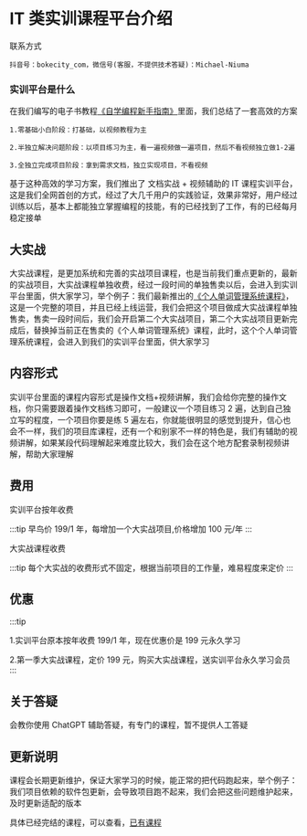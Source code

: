 # IT 类实训课程平台介绍

联系方式

```
抖音号：bokecity_com，微信号(客服，不提供技术答疑)：Michael-Niuma
```

### 实训平台是什么

在我们编写的电子书教程[《自学编程新手指南》](/article/guide/chapter2/2.3.html)里面，我们总结了一套高效的方案

```
1.零基础小白阶段：打基础，以视频教程为主

2.半独立解决问题阶段：以项目练习为主，看一遍视频做一遍项目，然后不看视频独立做1-2遍

3.全独立完成项目阶段：拿到需求文档，独立实现项目，不看视频

```

基于这种高效的学习方案，我们推出了 文档实战 + 视频辅助的 IT 课程实训平台，这是我们全网首创的方式，经过了大几千用户的实践验证，效果非常好，用户经过训练以后，基本上都能独立掌握编程的技能，有的已经找到了工作，有的已经每月稳定接单

## 大实战

大实战课程，是更加系统和完善的实战项目课程，也是当前我们重点更新的，最新的实战项目，大实战课程单独收费，经过一段时间的单独售卖以后，会进入到实训平台里面，供大家学习，举个例子：我们最新推出的[《个人单词管理系统课程》](https://en.nodeing.com)，这是一个完整的项目，并且已经上线运营，我们会把这个项目做成大实战课程单独售卖，售卖一段时间后，我们会开启第二个大实战项目，第二个大实战项目更新完成后，替换掉当前正在售卖的《个人单词管理系统》课程，此时，这个个人单词管理系统课程，会进入到我们的实训平台里面，供大家学习

## 内容形式

实训平台里面的课程内容形式是操作文档+视频讲解，我们会给你完整的操作文档，你只需要跟着操作文档练习即可，一般建议一个项目练习 2 遍，达到自己独立写的程度，一个项目你要是练 5 遍左右，你就能很明显的感觉到提升，信心也会不一样，我们的项目库课程，还有一个和别家不一样的特色是，我们有辅助的视频讲解，如果某段代码理解起来难度比较大，我们会在这个地方配套录制视频讲解，帮助大家理解

## 费用

实训平台按年收费

:::tip
早鸟价 199/1 年，每增加一个大实战项目,价格增加 100 元/年
:::

大实战课程收费

:::tip
每个大实战的收费形式不固定，根据当前项目的工作量，难易程度来定价
:::

## 优惠

:::tip

1.实训平台原本按年收费 199/1 年，现在优惠价是 199 元永久学习

2.第一季大实战课程，定价 199 元，购买大实战课程，送实训平台永久学习会员
:::

## 关于答疑

会教你使用 ChatGPT 辅助答疑，有专门的课程，暂不提供人工答疑

## 更新说明

课程会长期更新维护，保证大家学习的时候，能正常的把代码跑起来，举个例子：我们项目依赖的软件包更新，会导致项目跑不起来，我们会把这些问题维护起来，及时更新适配的版本

具体已经完结的课程，可以查看，[已有课程](/course/train/list.html)
